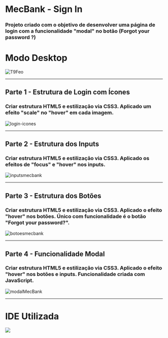 # MecBank - Sign In

### Projeto criado com o objetivo de desenvolver uma página de login com a funcionalidade "modal" no botão (Forgot your password ?)

# Modo Desktop 

![T9Feo](https://user-images.githubusercontent.com/115199808/212562606-f7612810-934c-4acc-8c5d-4dd1ecf5da62.png)

<hr> 

## Parte 1 - Estrutura de Login com Ícones

### Criar estrutura HTML5 e estilização via CSS3. Aplicado um efeito "scale" no "hover" em cada imagem.

![login-icones](https://user-images.githubusercontent.com/115199808/212563705-712936d2-3317-47e6-be15-b6a56f5be4e3.gif)

<hr> 

## Parte 2 - Estrutura dos Inputs

### Criar estrutura HTML5 e estilização via CSS3. Aplicado os efeitos de "focus" e "hover" nos inputs. 

![inputsmecbank](https://user-images.githubusercontent.com/115199808/212563841-5d27a2a4-90af-4bd1-b55c-102b3ad67ea4.gif)

<hr>

## Parte 3 - Estrutura dos Botões

### Criar estrutura HTML5 e estilização via CSS3. Aplicado o efeito "hover" nos botões. Único com funcionalidade é o botão "Forgot your password?".

![botoesmecbank](https://user-images.githubusercontent.com/115199808/212566394-dad286f2-c697-4728-8e13-94759cb02eaf.gif)

<hr> 

## Parte 4 - Funcionalidade Modal

###  Criar estrutura HTML5 e estilização via CSS3. Aplicado o efeito "hover" nos botões e inputs. Funcionalidade criada com JavaScript.

![modalMecBank](https://user-images.githubusercontent.com/115199808/213560492-2671ca2e-a442-42ce-bfd3-ec375ef654a3.gif)

<hr> 

# IDE Utilizada

<div> 
<img src="https://img.shields.io/badge/Visual_Studio_Code-0078D4?style=for-the-badge&logo=visual%20studio%20code&logoColor=white">
</div>


